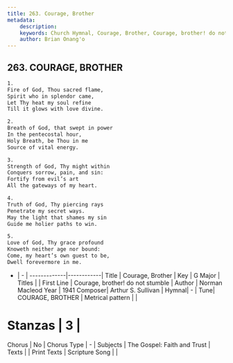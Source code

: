 ```yaml
---
title: 263. Courage, Brother
metadata:
    description: 
    keywords: Church Hymnal, Courage, Brother, Courage, brother! do not stumble, 
    author: Brian Onang'o
---
```



## 263. COURAGE, BROTHER

```txt
1.
Fire of God, Thou sacred flame,
Spirit who in splendor came,
Let Thy heat my soul refine
Till it glows with love divine.

2.
Breath of God, that swept in power
In the pentecostal hour,
Holy Breath, be Thou in me
Source of vital energy.

3.
Strength of God, Thy might within
Conquers sorrow, pain, and sin:
Fortify from evil’s art
All the gateways of my heart.

4.
Truth of God, Thy piercing rays
Penetrate my secret ways.
May the light that shames my sin
Guide me holier paths to win.

5.
Love of God, Thy grace profound
Knoweth neither age nor bound:
Come, my heart’s own guest to be,
Dwell forevermore in me.
```

- |   -  |
-------------|------------|
Title | Courage, Brother |
Key | G Major |
Titles |  |
First Line | Courage, brother! do not stumble |
Author | Norman Macleod
Year | 1941
Composer| Arthur S. Sullivan |
Hymnal|  - |
Tune| COURAGE, BROTHER |
Metrical pattern | |
# Stanzas | 3 |
Chorus | No |
Chorus Type | - |
Subjects | The Gospel: Faith and Trust |
Texts |  |
Print Texts | 
Scripture Song |  |
  
